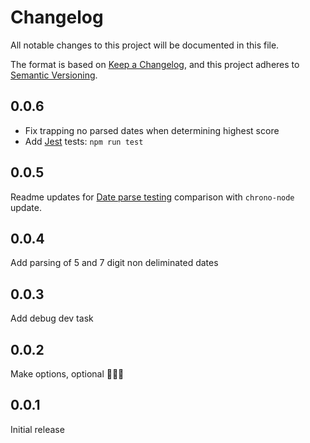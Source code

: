 # Changelog

All notable changes to this project will be documented in this file.

The format is based on [Keep a Changelog](https://keepachangelog.com/en/1.0.0/), and this project adheres to [Semantic Versioning](https://semver.org/spec/v2.0.0.html).

## 0.0.6
* Fix trapping no parsed dates when determining highest score
* Add [Jest](https://jestjs.io/) tests: `npm run test`

## 0.0.5
Readme updates for [Date parse testing](https://codepen.io/13twelve/pen/rNrRoLB) comparison with `chrono-node` update.

## 0.0.4
Add parsing of 5 and 7 digit non deliminated dates

## 0.0.3
Add debug dev task

## 0.0.2
Make options, optional 🤦🏻‍♂️

## 0.0.1
Initial release
